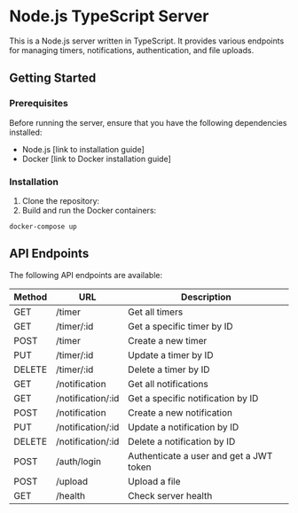 # Node.js TypeScript Server

This is a Node.js server written in TypeScript. It provides various endpoints for managing timers, notifications, authentication, and file uploads.

## Getting Started

### Prerequisites

Before running the server, ensure that you have the following dependencies installed:

- Node.js [link to installation guide]
- Docker [link to Docker installation guide]

### Installation
1. Clone the repository:
2. Build and run the Docker containers:
```docker
docker-compose up
```
## API Endpoints


The following API endpoints are available:

| Method | URL                         | Description                            |
| ------ | --------------------------- | -------------------------------------- |
| GET    | /timer                      | Get all timers                          |
| GET    | /timer/:id                  | Get a specific timer by ID              |
| POST   | /timer                      | Create a new timer                      |
| PUT    | /timer/:id                  | Update a timer by ID                    |
| DELETE | /timer/:id                  | Delete a timer by ID                    |
| GET    | /notification               | Get all notifications                   |
| GET    | /notification/:id           | Get a specific notification by ID       |
| POST   | /notification               | Create a new notification               |
| PUT    | /notification/:id           | Update a notification by ID             |
| DELETE | /notification/:id           | Delete a notification by ID             |
| POST   | /auth/login                 | Authenticate a user and get a JWT token |
| POST   | /upload                     | Upload a file                           |
| GET    | /health                     | Check server health  